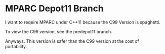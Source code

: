 # MPARC Depot11 Branch

I want to reqeire MPARC under C++11 because the C99 Version is spaghetti.

To view the C99 version, see the predepot11 branch.

Anyways. This version is safer than the C99 version at the cost of portability.